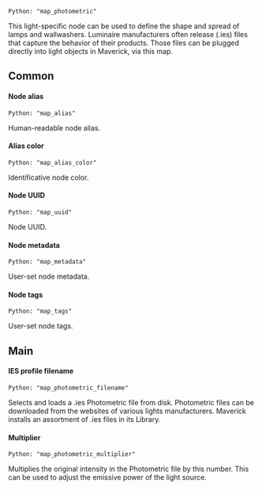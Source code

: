 `Python: "map_photometric"`

This light-specific node can be used to define the shape and spread of lamps and wallwashers. Luminaire manufacturers often release (.ies) files that capture the behavior of their products. Those files can be plugged directly into light objects in Maverick, via this map.
## Common

#### Node alias
`Python: "map_alias"`

Human-readable node alias.

#### Alias color
`Python: "map_alias_color"`

Identificative node color.

#### Node UUID
`Python: "map_uuid"`

Node UUID.

#### Node metadata
`Python: "map_metadata"`

User-set node metadata.

#### Node tags
`Python: "map_tags"`

User-set node tags.

## Main

#### IES profile filename
`Python: "map_photometric_filename"`

Selects and loads a .ies Photometric file from disk. Photometric files can be downloaded from the websites of various lights manufacturers. Maverick installs an assortment of .ies files in its Library.

#### Multiplier
`Python: "map_photometric_multiplier"`

Multiplies the original intensity in the Photometric file by this number. This can be used to adjust the emissive power of the light source.

